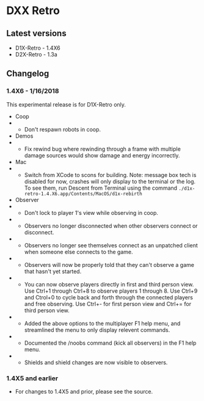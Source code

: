 DXX Retro
=========

Latest versions
---------------

* D1X-Retro - 1.4X6
* D2X-Retro - 1.3a

Changelog
---------

<h3>1.4X6 - 1/16/2018</h3>

This experimental release is for D1X-Retro only.

* Coop
* * Don't respawn robots in coop.
* Demos
* * Fix rewind bug where rewinding through a frame with multiple damage sources would show damage and energy incorrectly.
* Mac
* * Switch from XCode to scons for building.  Note: message box tech is disabled for now, crashes will only display to the terminal or the log.  To see them, run Descent from Terminal using the command `./d1x-retro-1.4.X6.app/Contents/MacOS/d1x-rebirth`
* Observer
* * Don't lock to player 1's view while observing in coop.
* * Observers no longer disconnected when other observers connect or disconnect.
* * Observers no longer see themselves connect as an unpatched client when someone else connects to the game.
* * Observers will now be properly told that they can't observe a game that hasn't yet started.
* * You can now observe players directly in first and third person view.  Use Ctrl+1 through Ctrl+8 to observe players 1 through 8.  Use Ctrl+9 and Ctrol+0 to cycle back and forth through the connected players and free observing.  Use Ctrl+- for first person view and Ctrl+= for third person view.
* * Added the above options to the multiplayer F1 help menu, and streamlined the menu to only display relevent commands.
* * Documented the /noobs command (kick all observers) in the F1 help menu.
* * Shields and shield changes are now visible to observers.

<h3>1.4X5 and earlier</h3>

* For changes to 1.4X5 and prior, please see the source.
